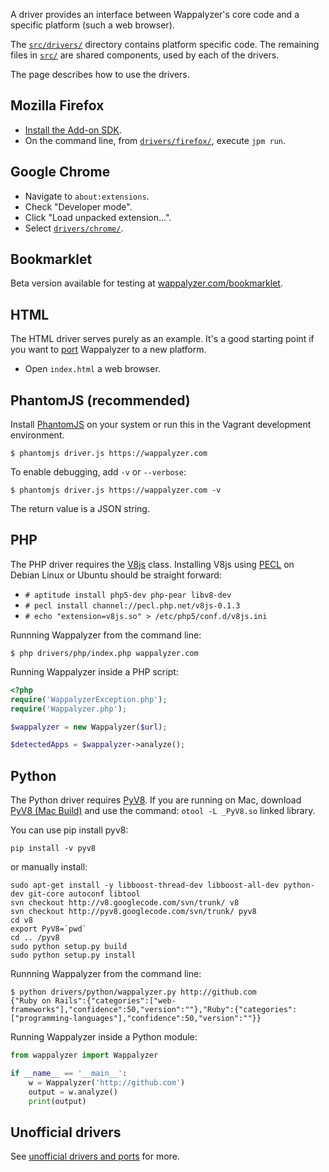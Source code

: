 A driver provides an interface between Wappalyzer's core code and a specific platform (such a web browser).

The [`src/drivers/`](https://github.com/AliasIO/Wappalyzer/tree/master/src/drivers) directory contains platform specific code. The remaining files in [`src/`](https://github.com/AliasIO/Wappalyzer/tree/master/src) are shared components, used by each of the drivers.

The page describes how to use the drivers.

## Mozilla Firefox

* [Install the Add-on SDK](https://developer.mozilla.org/en-US/Add-ons/SDK/Tutorials/Installation).
* On the command line, from [`drivers/firefox/`](https://github.com/AliasIO/Wappalyzer/tree/master/src/drivers/firefox), execute `jpm run`.

## Google Chrome

* Navigate to `about:extensions`.
* Check "Developer mode".
* Click "Load unpacked extension...".
* Select [`drivers/chrome/`](https://github.com/AliasIO/Wappalyzer/tree/master/src/drivers/chrome).

## Bookmarklet

Beta version available for testing at 
[wappalyzer.com/bookmarklet](http://wappalyzer.com/bookmarklet).

## HTML

The HTML driver serves purely as an example. It's a good starting point if you
want to [port](https://github.com/AliasIO/Wappalyzer/wiki/Unofficial-drivers-and-ports) Wappalyzer to a new platform.

* Open `index.html` a web browser.

## PhantomJS (recommended)

Install [PhantomJS](http://phantomjs.org/) on your system or run this in the Vagrant development environment.

`$ phantomjs driver.js https://wappalyzer.com`

To enable debugging, add `-v` or `--verbose`:

`$ phantomjs driver.js https://wappalyzer.com -v`

The return value is a JSON string.

## PHP

The PHP driver requires the [V8js](http://php.net/manual/en/book.v8js.php) 
class. Installing V8js using [PECL](http://pecl.php.net/) on Debian Linux or 
Ubuntu should be straight forward:

* `# aptitude install php5-dev php-pear libv8-dev`
* `# pecl install channel://pecl.php.net/v8js-0.1.3`
* `# echo "extension=v8js.so" > /etc/php5/conf.d/v8js.ini`

Runnning Wappalyzer from the command line:

`$ php drivers/php/index.php wappalyzer.com`

Running Wappalyzer inside a PHP script:

```php
<?php
require('WappalyzerException.php');
require('Wappalyzer.php');

$wappalyzer = new Wappalyzer($url);

$detectedApps = $wappalyzer->analyze();
```

## Python

The Python driver requires [PyV8](https://code.google.com/p/pyv8/). If you are running on Mac, download  [PyV8 (Mac Build)](http://www.dcl.hpi.uni-potsdam.de/home/loewis/pyv8/) and use the command: `otool -L _PyV8.so` linked library.

You can use pip install pyv8:

    pip install -v pyv8

or manually install:

    sudo apt-get install -y libboost-thread-dev libboost-all-dev python-dev git-core autoconf libtool
    svn checkout http://v8.googlecode.com/svn/trunk/ v8
    svn checkout http://pyv8.googlecode.com/svn/trunk/ pyv8
    cd v8
    export PyV8=`pwd`
    cd .. /pyv8
    sudo python setup.py build
    sudo python setup.py install

Runnning Wappalyzer from the command line:

    $ python drivers/python/wappalyzer.py http://github.com
    {"Ruby on Rails":{"categories":["web-frameworks"],"confidence":50,"version":""},"Ruby":{"categories":["programming-languages"],"confidence":50,"version":""}}

Running Wappalyzer inside a Python module:

```python
from wappalyzer import Wappalyzer

if __name__ == '__main__':
    w = Wappalyzer('http://github.com')
    output = w.analyze()
    print(output)
```


## Unofficial drivers

See [unofficial drivers and ports](https://github.com/AliasIO/Wappalyzer/wiki/Unofficial-drivers-and-ports) for more.